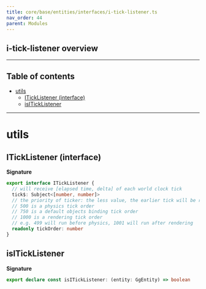 ```yaml
---
title: core/base/entities/interfaces/i-tick-listener.ts
nav_order: 44
parent: Modules
---
```


## i-tick-listener overview

---

<h2 class="text-delta">Table of contents</h2>

- [utils](#utils)
  - [ITickListener (interface)](#iticklistener-interface)
  - [isITickListener](#isiticklistener)

---

# utils

## ITickListener (interface)

**Signature**

```ts
export interface ITickListener {
  // will receive [elapsed time, delta] of each world clock tick
  tick$: Subject<[number, number]>
  // the priority of ticker: the less value, the earlier tick will be run.
  // 500 is a physics tick order
  // 750 is a default objects binding tick order
  // 1000 is a rendering tick order
  // e.g. 499 will run before physics, 1001 will run after rendering
  readonly tickOrder: number
}
```

## isITickListener

**Signature**

```ts
export declare const isITickListener: (entity: GgEntity) => boolean
```
